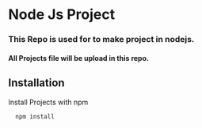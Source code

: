 # Node Js Project

### This Repo is used for to make project in nodejs.

#### All Projects file will be upload in this repo.

## Installation

Install Projects with npm

```bash
  npm install
```
